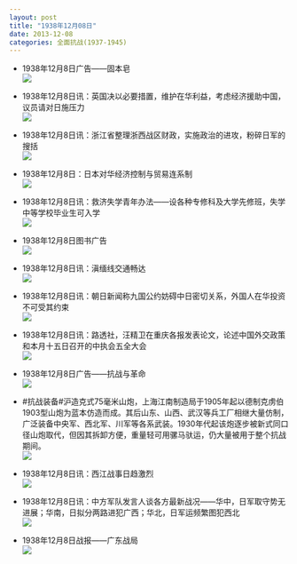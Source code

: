 ```yaml
---
layout: post
title: "1938年12月08日"
date: 2013-12-08
categories: 全面抗战(1937-1945)
---
```


<meta name="referrer" content="no-referrer" />

- 1938年12月8日广告——固本皂 <br/><img src="https://ww4.sinaimg.cn/large/aca367d8jw1ebcp7cnm6rj20kc0h6ae8.jpg" />

- 1938年12月8日讯：英国决以必要措置，维护在华利益，考虑经济援助中国，议员请对日施压力 <br/><img src="https://ww2.sinaimg.cn/large/aca367d8jw1ebcnh28ecmj20cs0xmdlm.jpg" />

- 1938年12月8日讯：浙江省整理浙西战区财政，实施政治的进攻，粉碎日军的搜括 <br/><img src="https://ww4.sinaimg.cn/large/aca367d8jw1ebclqkcatbj20cs0pudno.jpg" />

- 1938年12月8日：日本对华经济控制与贸易连系制 <br/><img src="https://ww1.sinaimg.cn/large/aca367d8jw1ebck0s87pzj20cs0i6jxz.jpg" />

- 1938年12月8日讯：救济失学青年办法——设各种专修科及大学先修班，失学中等学校毕业生可入学 <br/><img src="https://ww2.sinaimg.cn/large/aca367d8jw1ebcgjamg3zj20cs0hrwjg.jpg" />

- 1938年12月8日图书广告 <br/><img src="https://ww4.sinaimg.cn/large/aca367d8jw1ebcessg2tpj20jn0bg0vq.jpg" />

- 1938年12月8日讯：滇缅线交通畅达 <br/><img src="https://ww2.sinaimg.cn/large/aca367d8jw1ebcd2ehuhej20cs0ha41g.jpg" />

- 1938年12月8日讯：朝日新闻称九国公约妨碍中日密切关系，外国人在华投资不可受其约束 <br/><img src="https://ww3.sinaimg.cn/large/aca367d8jw1ebc7v8dkfhj20cs0vx7dy.jpg" />

- 1938年12月8日讯：路透社，汪精卫在重庆各报发表论文，论述中国外交政策和本月十五日召开的中执会五全大会 <br/><img src="https://ww2.sinaimg.cn/large/aca367d8jw1ebc64oz09xj20cs0bsgnw.jpg" />

- 1938年12月8日广告——抗战与革命 <br/><img src="https://ww2.sinaimg.cn/large/aca367d8jw1ebc4et20etj20500h2q4b.jpg" />

- #抗战装备#沪造克式75毫米山炮，上海江南制造局于1905年起以德制克虏伯1903型山炮为蓝本仿造而成。其后山东、山西、武汉等兵工厂相继大量仿制，广泛装备中央军、西北军、川军等各系武装。1930年代起该炮逐步被新式同口径山炮取代，但因其拆卸方便，重量轻可用骡马驮运，仍大量被用于整个抗战期间。 <br/><img src="https://ww4.sinaimg.cn/large/aca367d8jw1ebc2dawe1yj20cs0qhwk3.jpg" />

- 1938年12月8日讯：西江战事日趋激烈 <br/><img src="https://ww2.sinaimg.cn/large/aca367d8jw1ebc0xco5hxj206s0bijsp.jpg" />

- 1938年12月8日讯：中方军队发言人谈各方最新战况——华中，日军取守势无进展；华南，日拟分两路进犯广西；华北，日军运频繁图犯西北 <br/><img src="https://ww3.sinaimg.cn/large/aca367d8jw1ebbz6x9ik5j20cs0mxn0q.jpg" />

- 1938年12月8日战报——广东战局 <br/><img src="https://ww1.sinaimg.cn/large/aca367d8jw1ebbxgjm0t4j20cs1ee12v.jpg" />

